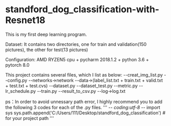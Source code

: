 # standford_dog_classification-with-Resnet18
This is my first deep learning program.

Dataset: It contains two directories, one for train and validation(150 pictures), the other for test(13 pictures)

Configuration: AMD RYZEN5 cpu + pycharm 2018.1.2 + python 3.6 + pytorch 8.0  

This project contains several files, which I list as below:
 --creat_img_list.py
 --config.py
 --networks->network
 --data->(label_list.txt + train.txt + valid.txt + test.txt + test.cvs)
 --dataset.py
 --dataset_test.py
 --metric.py
 --lr_schedule.py
 --train.py
 --result_to_csv.py
 --log->log.txt

ps：In order to avoid unnessary path error, I highly recommend you to add the following 3 codes for each of the .py files.
'''
 -*- coding:utf-8 -*-
 import sys
 sys.path.append('C:/Users/111/Desktop/standford_dog_classification')  # for your project path
'''
